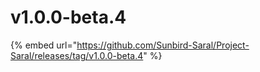 # v1.0.0-beta.4

{% embed url="https://github.com/Sunbird-Saral/Project-Saral/releases/tag/v1.0.0-beta.4" %}
